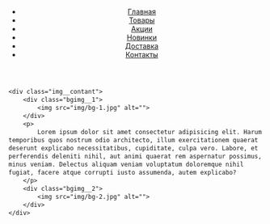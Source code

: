 <!DOCTYPE html>
<html lang="en">
<head>
    <meta charset="UTF-8">
    <meta http-equiv="X-UA-Compatible" content="IE=edge">
    <meta name="viewport" content="width=device-width, initial-scale=1.0">
    <title>Тёплые костюмы</title>
    <link rel="stylesheet" href="css/style.css">

</head>
<body>
    <header class = "header">
    <div class="container header__container">
        <div class="menu-burger__header">
            <span></span>
        </div>
        <nav class="header__nav">
            <ul class="menu header__menu">
                <li><a href="" class="menu__item">Главная</a></li>
                <li><a href="" class="menu__item">Товары</a></li>
                <li><a href="" class="menu__item">Акции</a></li>
                <li><a href="" class="menu__item">Новинки</a></li>
                <li><a href="" class="menu__item">Доставка</a></li>
                <li><a href="" class="menu__item">Контакты</a></li>
            </ul>
        </nav>
    </div>
    </header>

    <div class="img__contant">
        <div class="bgimg__1">
            <img src="img/bg-1.jpg" alt="">
        </div>
        <p>
            Lorem ipsum dolor sit amet consectetur adipisicing elit. Harum temporibus quos nostrum odio architecto, illum exercitationem quaerat deserunt explicabo necessitatibus, cupiditate, culpa vero. Labore, et perferendis deleniti nihil, aut animi quaerat rem aspernatur possimus, minus veniam. Delectus aliquam veniam voluptatum doloremque nihil fugiat, facere atque corrupti iusto assumenda, autem explicabo?
        </p>
        <div class="bgimg__2">
            <img src="img/bg-2.jpg" alt="">
        </div>
    </div>
</body>
<script src="https://code.jquery.com/jquery-3.5.1.slim.min.js"></script>
<script src="js/script.js"></script>
</html>
